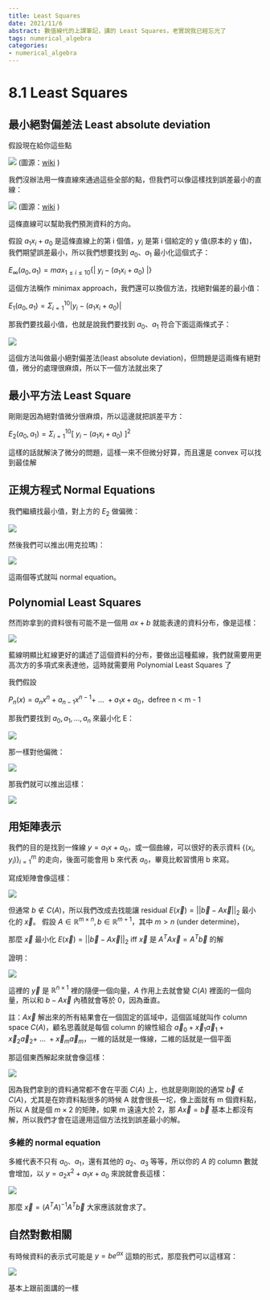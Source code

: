 ```yaml
---
title: Least Squares
date: 2021/11/6
abstract: 數值線代的上課筆記，講的 Least Squares，老實說我已經忘光了
tags: numerical_algebra
categories:
- numerical_algebra
---
```


# 8.1 Least Squares

## 最小絕對偏差法 Least absolute deviation

假設現在給你這些點

![](https://i.imgur.com/ZDahVkF.png)
(圖源：[wiki](https://upload.wikimedia.org/wikipedia/commons/8/84/%E6%95%A3%E7%82%B9%E5%9B%BE.jpg) )

我們沒辦法用一條直線來通過這些全部的點，但我們可以像這樣找到誤差最小的直線：

![](https://i.imgur.com/WDxmaJq.png) 
(圖源：[wiki](https://upload.wikimedia.org/wikipedia/commons/d/d2/%E6%9C%80%E5%B0%8F%E4%BA%8C%E4%B9%98%E6%B3%95%E6%8B%9F%E5%90%88.jpg) )


這條直線可以幫助我們預測資料的方向。

假設 $a_1x_i + a_0$ 是這條直線上的第 i 個值，$y_i$ 是第 i 個給定的 y 值(原本的 y 值)，我們期望誤差最小，所以我們想要找到 $a_0$、$a_1$ 最小化這個式子：

$E_\infty(a_0, a_1) = max_{1 \leq i \leq 10}\{|\ y_i - (a_1x_i + a_0)\ |\}$

這個方法稱作 minimax approach，我們還可以換個方法，找絕對偏差的最小值：

$E_1(a_0, a_1) = \Sigma_{i=1}^{10} |y_i - (a_1x_i + a_0)|$

那我們要找最小值，也就是說我們要找到 $a_0$、$a_1$ 符合下面這兩條式子：

![](https://i.imgur.com/C6AokGt.png)

這個方法叫做最小絕對偏差法(least absolute deviation)，但問題是這兩條有絕對值，微分的處理很麻煩，所以下一個方法就出來了

## 最小平方法 Least Square

剛剛是因為絕對值微分很麻煩，所以這邊就把誤差平方：

$E_2(a_0, a_1) = \Sigma_{i=1}^{10} [\ y_i - (a_1x_i + a_0)\ ]^2$

這樣的話就解決了微分的問題，這樣一來不但微分好算，而且還是 convex 可以找到最佳解

## 正規方程式 Normal Equations

我們繼續找最小值，對上方的 $E_2$ 做偏微：

![](https://i.imgur.com/aS27YMV.png)

然後我們可以推出(用克拉瑪)：

![](https://i.imgur.com/XG1Xe5A.png)

這兩個等式就叫 normal equation。

## Polynomial Least Squares

然而妳拿到的資料很有可能不是一個用 $ax + b$ 就能表達的資料分布，像是這樣：

![](https://i.imgur.com/4Isx4Fm.png)

藍線明顯比紅線更好的講述了這個資料的分布，要做出這種藍線，我們就需要用更高次方的多項式來表達他，這時就需要用 Polynomial Least Squares 了

我們假設

$P_n(x) = a_nx^n + a_{n-1}x^{n-1} +\ ...\ + a_1x + a_0$，defree n < m - 1

那我們要找到 $a_0, a_1, ..., a_n$ 來最小化 E：

![](https://i.imgur.com/1tBidMn.png)

那一樣對他偏微：

![](https://i.imgur.com/owQsQNU.png)

那我們就可以推出這樣：

![](https://i.imgur.com/uETQ5Ty.png)

## 用矩陣表示

我們的目的是找到一條線 $y = a_1x + a_0$，或一個曲線，可以很好的表示資料 $\{(x_i, y_i)\}_{i=1}^m$ 的走向，後面可能會用 b 來代表 $a_0$，畢竟比較習慣用 b 來寫。

寫成矩陣會像這樣：

![](https://i.imgur.com/vHO2wgC.png)

但通常 $b \notin C(A)$，所以我們改成去找能讓 residual $E(\vec x) = ||\vec b - A\vec x||_2$ 最小化的 $\vec x$。 假設 $A \in \mathbb{R}^{m\times n}, b \in \mathbb{R}^{m+1}$，其中 $m>n$ (under determine)，

那麼 $\vec x$ 最小化 $E(\vec x) = ||\vec b - A\vec x||_2$ iff $\vec x$ 是 $A^TA\vec x = A^T\vec b$ 的解

證明：

![](https://i.imgur.com/Ofu7SJF.jpg)

這裡的 $\vec y$ 是 $\mathbb{R}^{n \times 1}$ 裡的隨便一個向量，$A$ 作用上去就會變 $C(A)$ 裡面的一個向量，所以和 $b - A\vec x$ 內積就會等於 0，因為垂直。

註：$A\vec x$ 解出來的所有結果會在一個固定的區域中，這個區域就叫作 column space $C(A)$，顧名思義就是每個 column 的線性組合 $\vec a_0 + \vec x_1 \vec a_1 + \vec x_2 \vec a_2 +\ ...\ + \vec x_m \vec a_m$，一維的話就是一條線，二維的話就是一個平面

那這個東西解起來就會像這樣：

![](https://i.imgur.com/gCHq6Ft.png)

因為我們拿到的資料通常都不會在平面 $C(A)$ 上，也就是剛剛說的通常 $\vec b \notin C(A)$，尤其是在妳資料點很多的時候 A 就會很長一坨，像上面就有 m 個資料點，所以 A 就是個 $m\times 2$ 的矩陣，如果 m 遠遠大於 2，那 $A\vec x = \vec b$ 基本上都沒有解，所以我們才會在這邊用這個方法找到誤差最小的解。

### 多維的 normal equation

多維代表不只有 $a_0$、$a_1$，還有其他的 $a_2$、$a_3$ 等等，所以你的 $A$ 的 column 數就會增加，以 $y = a_2x^2 + a_1x + a_0$ 來說就會長這樣：

![](https://i.imgur.com/EYbfOlm.png)

那麼 $\vec x = (A^TA)^{-1}A^T \vec b$ 大家應該就會求了。


## 自然對數相關

有時候資料的表示式可能是 $y = be^{ax}$ 這類的形式，那麼我們可以這樣寫：

![](https://i.imgur.com/UfblFub.png)

基本上跟前面講的一樣

